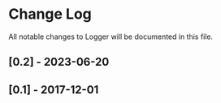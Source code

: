 # Change Log
All notable changes to Logger will be documented in this file.

[0.2] - 2023-06-20
------------------

[0.1] - 2017-12-01
------------------
